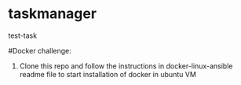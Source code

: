# taskmanager
test-task

#Docker challenge:

1. Clone this repo and follow the instructions in docker-linux-ansible  readme file to start installation of docker in ubuntu VM


